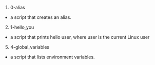 1. 0-alias
-  a script that creates an alias.

2. 1-hello_you
-  a script that prints hello user, where user is the current Linux user

5. 4-global_variables
-  a script that lists environment variables.



